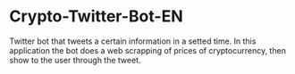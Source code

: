 # Crypto-Twitter-Bot-EN

Twitter bot that tweets a certain information in a setted time. In this application the bot does a web scrapping of prices of cryptocurrency, then show to the user through the tweet.
